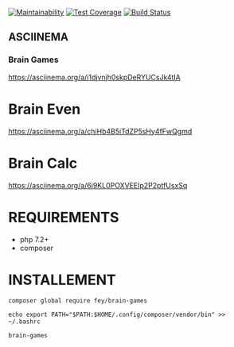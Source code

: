 [![Maintainability](https://api.codeclimate.com/v1/badges/26b6bc42bcb9e18e03ed/maintainability)](https://codeclimate.com/github/fey/project-lvl1-s396/maintainability)
[![Test Coverage](https://api.codeclimate.com/v1/badges/26b6bc42bcb9e18e03ed/test_coverage)](https://codeclimate.com/github/fey/project-lvl1-s396/test_coverage)
[![Build Status](https://travis-ci.org/fey/project-lvl1-s396.svg?branch=master)](https://travis-ci.org/fey/project-lvl1-s396)


## ASCIINEMA
### Brain Games
https://asciinema.org/a/i1djvnjh0skpDeRYUCsJk4tIA

# Brain Even

https://asciinema.org/a/chiHb4B5iTdZP5sHy4fFwQgmd

# Brain Calc

https://asciinema.org/a/6i9KL0POXVEEIp2P2ptfUsxSq

# REQUIREMENTS
* php 7.2+
* composer

# INSTALLEMENT

`composer global require fey/brain-games`

`echo export PATH="$PATH:$HOME/.config/composer/vendor/bin" >> ~/.bashrc`

`brain-games`
